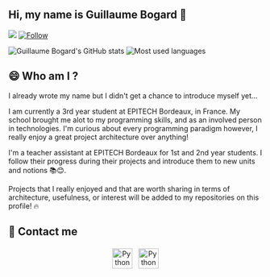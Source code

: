 ## Hi, my name is Guillaume Bogard 🌌

![](https://visitor-badge.laobi.icu/badge?page_id=guillaumebgd.guillaumebgd)
[![Follow](https://img.shields.io/github/followers/guillaumebgd?label=Follow&style=social)](https://github.com/guillaumebgd)

![Guillaume Bogard's GitHub stats](https://github-readme-stats.vercel.app/api?username=guillaumebgd&count_private=true&show_icons=true&theme=dracula&title_color=aa80ff&text_color=ccb3ff)
![Most used languages](https://github-readme-stats.vercel.app/api/top-langs/?username=guillaumebgd&theme=dracula&title_color=aa80ff&text_color=ccb3ff)

## 😄 Who am I ?

I already wrote my name but I didn't get a chance to introduce myself yet...

I am currently a 3rd year student at EPITECH Bordeaux, in France. My school brought me alot to my programming skills, and as an involved person in technologies.
I'm curious about every programming paradigm however, I really enjoy a great project architecture over anything!

I'm a teacher assistant at EPITECH Bordeaux for 1st and 2nd year students. I follow their progress during their projects and introduce them to new units and notions 📚😊.

Projects that I really enjoyed and that are worth sharing in terms of architecture, usefulness, or interest will be added to my repositories on this profile! 🔥

## 💬 Contact me

<p align="center">
  <a href="https://www.linkedin.com/in/guillaume-bogard-coquard-94abb41a4/" target="_blank" rel="noopener noreferrer"> <img src="https://cdn.jsdelivr.net/npm/simple-icons@v3/icons/linkedin.svg" alt="Python" height="40" style="vertical-align:top; margin:4px"></a>
  <a href="https://www.malt.fr/profile/guillaumebogard2" target="_blank" rel="noopener noreferrer"> <img src="https://lh3.googleusercontent.com/q5SsBlDIb3lq4x9lJ3tHbLrq4Xs5yMZ3F8EnBkIb4-EGEtljPNLaxDUq6nYBrtjeb3aRPXU4iIMrhm0tbVA" alt="Python" height="40" style="vertical-align:top; margin:4px"></a>
</p>
